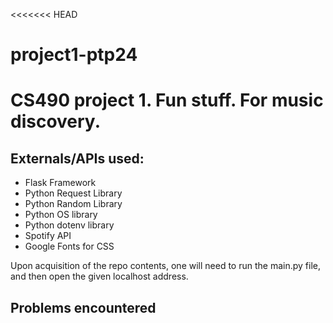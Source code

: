 <<<<<<< HEAD
# project1-ptp24
CS490 project 1. Fun stuff. For music discovery.
=======
## Externals/APIs used:
  * Flask Framework
  * Python Request Library
  * Python Random Library
  * Python OS library
  * Python dotenv library
  * Spotify API
  * Google Fonts for CSS

Upon acquisition of the repo contents, one will need to run the main.py file, and then open the given localhost address. 

## Problems encountered
   
